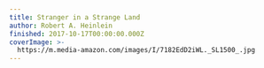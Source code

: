 ```yaml
---
title: Stranger in a Strange Land
author: Robert A. Heinlein
finished: 2017-10-17T00:00:00.000Z
coverImage: >-
  https://m.media-amazon.com/images/I/7182EdD2iWL._SL1500_.jpg
---
```

